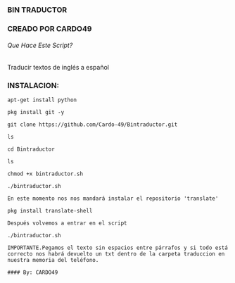 ### BIN TRADUCTOR 
### CREADO POR CARDO49
###### Que Hace Este Script?

Traducir textos de inglés a español 

###  INSTALACION: 

```
apt-get install python

pkg install git -y

git clone https://github.com/Cardo-49/Bintraductor.git

ls 

cd Bintraductor

ls

chmod +x bintraductor.sh

./bintraductor.sh

En este momento nos nos mandará instalar el repositorio 'translate'

pkg install translate-shell

Después volvemos a entrar en el script 

./bintraductor.sh

IMPORTANTE.Pegamos el texto sin espacios entre párrafos y si todo está correcto nos habrá devuelto un txt dentro de la carpeta traduccion en nuestra memoria del teléfono. 

#### By: CARDO49

